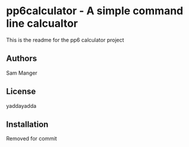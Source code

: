 pp6calculator - A simple command line calcualtor
=====================================================
This is the readme for the pp6 calculator project

Authors
-------
Sam Manger

License
-------
yaddayadda

Installation
-----------
Removed for commit
